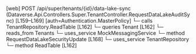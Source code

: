 [web] POST /api/super/tenants/{id}/data-lake-sync  (Dataverse.Api.Controllers.Super.TenantController.RequestDataLakeAuditSync)  [L159–L169] [auth=Authentication.MasterPolicy]
  └─ calls TenantRepository.ReadTable [L162]
  └─ queries Tenant [L162]
    └─ reads_from Tenants
  └─ uses_service MockMessagingService
    └─ method RequestDataLakeSecurityUpdate [L168]
  └─ uses_service TenantRepository
    └─ method ReadTable [L162]

